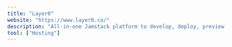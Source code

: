 ```yaml
---
title: "Layer0"
website: "https://www.layer0.co/"
description: "All-in-one Jamstack platform to develop, deploy, preview, split test and monitor your headless frontend."
tool: ["Hosting"]
---
```

